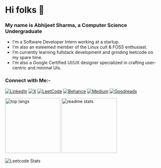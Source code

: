 # Hi folks 👋
### My name is Abhijeet Sharma, a Computer Science Undergraduate

- I'm a Software Developer Intern working at a startup.
- I'm also an esteemed member of the Linux cult & FOSS enthusiast.
- I’m currently learning fullstack development and grinding leetcode on my spare time.
- I'm also a Google Certified UI/UX designer specialized in crafting user-centric and minimal UIs.

### Connect with Me:-
[![LinkedIn](https://img.shields.io/badge/linkedin-%230077B5.svg?style=for-the-badge&logo=linkedin&logoColor=white)](https://www.linkedin.com/in/abhijeet-sharma-994064227/)
[![X](https://img.shields.io/badge/X-%23000000.svg?style=for-the-badge&logo=X&logoColor=white)](https://x.com/badmuffin06)
[![LeetCode](https://img.shields.io/badge/LeetCode-000000?style=for-the-badge&logo=LeetCode&logoColor=#d16c06)](https://leetcode.com/u/badmuffin/)
[![Behance](https://img.shields.io/badge/Behance-1769ff?style=for-the-badge&logo=behance&logoColor=white)](https://www.behance.net/abhijeetsharma17)
[![Medium](https://img.shields.io/badge/Medium-12100E?style=for-the-badge&logo=medium&logoColor=white)](https://medium.com/@badmuffin)
[![Goodreads](https://img.shields.io/badge/Goodreads-F3F1EA?style=for-the-badge&logo=goodreads&logoColor=372213)](https://www.goodreads.com/user/show/175489428-abhijeet)

<div align=left>
  <img height=180 src="https://github-readme-stats.vercel.app/api/top-langs/?username=badmuffin&hide=HTML&langs_count=8&layout=compact&theme=vue&border_radius=10&size_weight=0.5&count_weight=0.5&exclude_repo=github-readme-stats" alt="top langs" />
  <img height=180 src="https://github-readme-stats.vercel.app/api?username=badmuffin&show_icons=true&theme=vue&rank_icon=github&border_radius=10" alt="readme stats" />
</div>

![Leetcode Stats](https://leetcard.jacoblin.cool/badmuffin?theme=dracula)

<!--
<h2 align="left">Leetcode Info<h2>  
<p align="left">
  <a href="https://leetcode.com/badmuffin/" target="_blank"><img align="center" src="https://assets.leetcode.com/static_assets/marketing/2024-50.gif" alt="jyot" height="200" width="200" /></a>
</p>
-->
